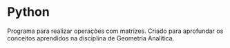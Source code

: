 # Python
Programa para realizar operações com matrizes. Criado para aprofundar os conceitos aprendidos na disciplina de Geometria Analítica.
